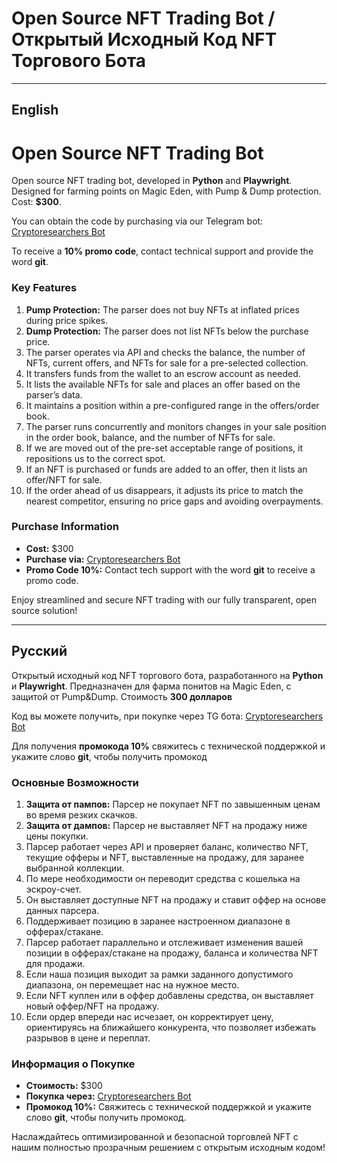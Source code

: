 # Open Source NFT Trading Bot / Открытый Исходный Код NFT Торгового Бота

---

## English

# Open Source NFT Trading Bot

Open source NFT trading bot, developed in **Python** and **Playwright**. Designed for farming points on Magic Eden, with Pump & Dump protection. Cost: **$300**.

You can obtain the code by purchasing via our Telegram bot: [Cryptoresearchers Bot](https://t.me/Cryptoresearchers_bot)

To receive a **10% promo code**, contact technical support and provide the word **git**.


### Key Features

1. **Pump Protection:** The parser does not buy NFTs at inflated prices during price spikes.
2. **Dump Protection:** The parser does not list NFTs below the purchase price.
3. The parser operates via API and checks the balance, the number of NFTs, current offers, and NFTs for sale for a pre-selected collection.
4. It transfers funds from the wallet to an escrow account as needed.
5. It lists the available NFTs for sale and places an offer based on the parser’s data.
6. It maintains a position within a pre-configured range in the offers/order book.
7. The parser runs concurrently and monitors changes in your sale position in the order book, balance, and the number of NFTs for sale.
8. If we are moved out of the pre-set acceptable range of positions, it repositions us to the correct spot.
9. If an NFT is purchased or funds are added to an offer, then it lists an offer/NFT for sale.
10. If the order ahead of us disappears, it adjusts its price to match the nearest competitor, ensuring no price gaps and avoiding overpayments.

### Purchase Information

- **Cost:** $300  
- **Purchase via:** [Cryptoresearchers Bot](https://t.me/Cryptoresearchers_bot)  
- **Promo Code 10%:** Contact tech support with the word **git** to receive a promo code.

Enjoy streamlined and secure NFT trading with our fully transparent, open source solution!

---

## Русский

Открытый исходный код NFT торгового бота, разработанного на **Python** и **Playwright**. Предназначен для фарма понитов на Magic Eden, с защитой от Pump&Dump. Стоимость **300 долларов**

Код вы можете получить, при покупке через TG бота: [Cryptoresearchers Bot](https://t.me/Cryptoresearchers_bot)

Для получения **промокода 10%** свяжитесь с технической поддержкой и укажите слово **git**, чтобы получить промокод

### Основные Возможности

1. **Защита от пампов:** Парсер не покупает NFT по завышенным ценам во время резких скачков.
2. **Защита от дампов:** Парсер не выставляет NFT на продажу ниже цены покупки.
3. Парсер работает через API и проверяет баланс, количество NFT, текущие офферы и NFT, выставленные на продажу, для заранее выбранной коллекции.
4. По мере необходимости он переводит средства с кошелька на эскроу-счет.
5. Он выставляет доступные NFT на продажу и ставит оффер на основе данных парсера.
6. Поддерживает позицию в заранее настроенном диапазоне в офферах/стакане.
7. Парсер работает параллельно и отслеживает изменения вашей позиции в офферах/стакане на продажу, баланса и количества NFT для продажи.
8. Если наша позиция выходит за рамки заданного допустимого диапазона, он перемещает нас на нужное место.
9. Если NFT куплен или в оффер добавлены средства, он выставляет новый оффер/NFT на продажу.
10. Если ордер впереди нас исчезает, он корректирует цену, ориентируясь на ближайшего конкурента, что позволяет избежать разрывов в цене и переплат.

### Информация о Покупке

- **Стоимость:** $300
- **Покупка через:** [Cryptoresearchers Bot](https://t.me/Cryptoresearchers_bot)  
- **Промокод 10%:** Свяжитесь с технической поддержкой и укажите слово **git**, чтобы получить промокод.

Наслаждайтесь оптимизированной и безопасной торговлей NFT с нашим полностью прозрачным решением с открытым исходным кодом!
